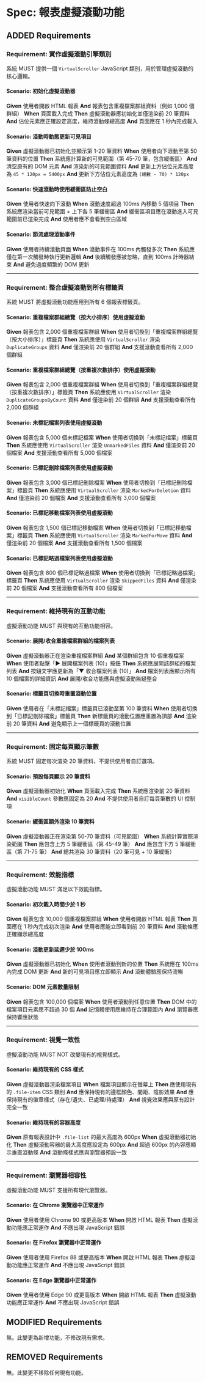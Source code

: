 # Spec: 報表虛擬滾動功能

## ADDED Requirements

### Requirement: 實作虛擬滾動引擎類別

系統 MUST 提供一個 `VirtualScroller` JavaScript 類別，用於管理虛擬滾動的核心邏輯。

#### Scenario: 初始化虛擬滾動器

**Given** 使用者開啟 HTML 報表
**And** 報表包含重複檔案群組資料（例如 1,000 個群組）
**When** 頁面載入完成
**Then** 虛擬滾動器應初始化並僅渲染前 20 筆資料
**And** 佔位元素應正確設定高度，維持滾動條總高度
**And** 頁面應在 1 秒內完成載入

#### Scenario: 滾動時動態更新可見項目

**Given** 虛擬滾動器已初始化並顯示第 1-20 筆資料
**When** 使用者向下滾動至第 50 筆資料的位置
**Then** 系統應計算新的可見範圍（第 45-70 筆，包含緩衝區）
**And** 清空原有的 DOM 元素
**And** 渲染新的可見範圍資料
**And** 更新上方佔位元素高度為 `45 * 120px = 5400px`
**And** 更新下方佔位元素高度為 `(總數 - 70) * 120px`

#### Scenario: 快速滾動時使用緩衝區防止空白

**Given** 使用者快速向下滾動
**When** 滾動速度超過 100ms 內移動 5 個項目
**Then** 系統應渲染當前可見範圍 + 上下各 5 筆緩衝區
**And** 緩衝區項目應在滾動進入可見範圍前已渲染完成
**And** 使用者應不會看到空白區域

#### Scenario: 節流處理滾動事件

**Given** 使用者持續滾動頁面
**When** 滾動事件在 100ms 內觸發多次
**Then** 系統應僅在第一次觸發時執行更新邏輯
**And** 後續觸發應被忽略，直到 100ms 計時器結束
**And** 避免過度頻繁的 DOM 更新

---

### Requirement: 整合虛擬滾動到所有標籤頁

系統 MUST 將虛擬滾動功能應用到所有 6 個報表標籤頁。

#### Scenario: 重複檔案群組總覽（按大小排序）使用虛擬滾動

**Given** 報表包含 2,000 個重複檔案群組
**When** 使用者切換到「重複檔案群組總覽（按大小排序）」標籤頁
**Then** 系統應使用 `VirtualScroller` 渲染 `DuplicateGroups` 資料
**And** 僅渲染前 20 個群組
**And** 支援滾動查看所有 2,000 個群組

#### Scenario: 重複檔案群組總覽（按重複次數排序）使用虛擬滾動

**Given** 報表包含 2,000 個重複檔案群組
**When** 使用者切換到「重複檔案群組總覽（按重複次數排序）」標籤頁
**Then** 系統應使用 `VirtualScroller` 渲染 `DuplicateGroupsByCount` 資料
**And** 僅渲染前 20 個群組
**And** 支援滾動查看所有 2,000 個群組

#### Scenario: 未標記檔案列表使用虛擬滾動

**Given** 報表包含 5,000 個未標記檔案
**When** 使用者切換到「未標記檔案」標籤頁
**Then** 系統應使用 `VirtualScroller` 渲染 `UnmarkedFiles` 資料
**And** 僅渲染前 20 個檔案
**And** 支援滾動查看所有 5,000 個檔案

#### Scenario: 已標記刪除檔案列表使用虛擬滾動

**Given** 報表包含 3,000 個已標記刪除檔案
**When** 使用者切換到「已標記刪除檔案」標籤頁
**Then** 系統應使用 `VirtualScroller` 渲染 `MarkedForDeletion` 資料
**And** 僅渲染前 20 個檔案
**And** 支援滾動查看所有 3,000 個檔案

#### Scenario: 已標記移動檔案列表使用虛擬滾動

**Given** 報表包含 1,500 個已標記移動檔案
**When** 使用者切換到「已標記移動檔案」標籤頁
**Then** 系統應使用 `VirtualScroller` 渲染 `MarkedForMove` 資料
**And** 僅渲染前 20 個檔案
**And** 支援滾動查看所有 1,500 個檔案

#### Scenario: 已標記略過檔案列表使用虛擬滾動

**Given** 報表包含 800 個已標記略過檔案
**When** 使用者切換到「已標記略過檔案」標籤頁
**Then** 系統應使用 `VirtualScroller` 渲染 `SkippedFiles` 資料
**And** 僅渲染前 20 個檔案
**And** 支援滾動查看所有 800 個檔案

---

### Requirement: 維持現有的互動功能

虛擬滾動功能 MUST 與現有的互動功能相容。

#### Scenario: 展開/收合重複檔案群組的檔案列表

**Given** 虛擬滾動器正在渲染重複檔案群組
**And** 某個群組包含 10 個重複檔案
**When** 使用者點擊「▶ 展開檔案列表 (10)」按鈕
**Then** 系統應展開該群組的檔案列表
**And** 按鈕文字應更新為「▼ 收合檔案列表 (10)」
**And** 檔案列表應顯示所有 10 個檔案的詳細資訊
**And** 展開/收合功能應與虛擬滾動無縫整合

#### Scenario: 標籤頁切換時重置滾動位置

**Given** 使用者在「未標記檔案」標籤頁已滾動至第 100 筆資料
**When** 使用者切換到「已標記刪除檔案」標籤頁
**Then** 新標籤頁的滾動位置應重置為頂部
**And** 渲染前 20 筆資料
**And** 避免顯示上一個標籤頁的滾動位置

---

### Requirement: 固定每頁顯示筆數

系統 MUST 固定每次渲染 20 筆資料，不提供使用者自訂選項。

#### Scenario: 預設每頁顯示 20 筆資料

**Given** 虛擬滾動器初始化
**When** 頁面載入完成
**Then** 系統應渲染前 20 筆資料
**And** `visibleCount` 參數應固定為 20
**And** 不提供使用者自訂每頁筆數的 UI 控制項

#### Scenario: 緩衝區額外渲染 10 筆資料

**Given** 虛擬滾動器正在渲染第 50-70 筆資料（可見範圍）
**When** 系統計算實際渲染範圍
**Then** 應包含上方 5 筆緩衝區（第 45-49 筆）
**And** 應包含下方 5 筆緩衝區（第 71-75 筆）
**And** 總共渲染 30 筆資料（20 筆可見 + 10 筆緩衝）

---

### Requirement: 效能指標

虛擬滾動功能 MUST 滿足以下效能指標。

#### Scenario: 初次載入時間少於 1 秒

**Given** 報表包含 10,000 個重複檔案群組
**When** 使用者開啟 HTML 報表
**Then** 頁面應在 1 秒內完成初次渲染
**And** 使用者應能立即看到前 20 筆資料
**And** 滾動條應正確顯示總高度

#### Scenario: 滾動更新延遲少於 100ms

**Given** 虛擬滾動器已初始化
**When** 使用者滾動到新的位置
**Then** 系統應在 100ms 內完成 DOM 更新
**And** 新的可見項目應立即顯示
**And** 滾動體驗應保持流暢

#### Scenario: DOM 元素數量限制

**Given** 報表包含 100,000 個檔案
**When** 使用者滾動到任意位置
**Then** DOM 中的檔案項目元素應不超過 30 個
**And** 記憶體使用應維持在合理範圍內
**And** 瀏覽器應保持響應狀態

---

### Requirement: 視覺一致性

虛擬滾動功能 MUST NOT 改變現有的視覺樣式。

#### Scenario: 維持現有的 CSS 樣式

**Given** 虛擬滾動器渲染檔案項目
**When** 檔案項目顯示在螢幕上
**Then** 應使用現有的 `.file-item` CSS 類別
**And** 應保持現有的邊框顏色、間距、陰影效果
**And** 應保持現有的徽章樣式（存在/遺失、已處理/待處理）
**And** 視覺效果應與原有設計完全一致

#### Scenario: 維持現有的容器高度

**Given** 原有報表設計中 `.file-list` 的最大高度為 600px
**When** 虛擬滾動器初始化
**Then** 虛擬滾動容器的最大高度應設定為 600px
**And** 超過 600px 的內容應顯示垂直滾動條
**And** 滾動條樣式應與瀏覽器預設一致

---

### Requirement: 瀏覽器相容性

虛擬滾動功能 MUST 支援所有現代瀏覽器。

#### Scenario: 在 Chrome 瀏覽器中正常運作

**Given** 使用者使用 Chrome 90 或更高版本
**When** 開啟 HTML 報表
**Then** 虛擬滾動功能應正常運作
**And** 不應出現 JavaScript 錯誤

#### Scenario: 在 Firefox 瀏覽器中正常運作

**Given** 使用者使用 Firefox 88 或更高版本
**When** 開啟 HTML 報表
**Then** 虛擬滾動功能應正常運作
**And** 不應出現 JavaScript 錯誤

#### Scenario: 在 Edge 瀏覽器中正常運作

**Given** 使用者使用 Edge 90 或更高版本
**When** 開啟 HTML 報表
**Then** 虛擬滾動功能應正常運作
**And** 不應出現 JavaScript 錯誤

## MODIFIED Requirements

無。此變更為新增功能，不修改現有需求。

## REMOVED Requirements

無。此變更不移除任何現有功能。
